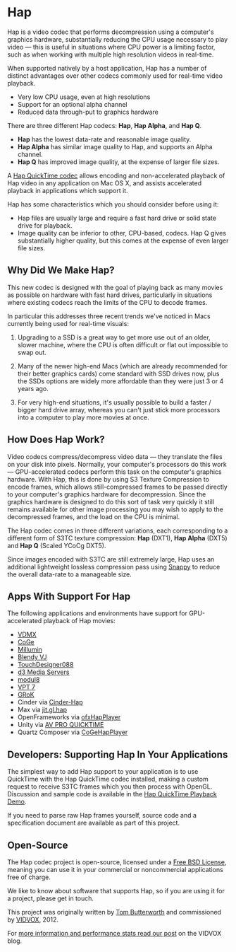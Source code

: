 Hap
====

Hap is a video codec that performs decompression using a computer's graphics hardware, substantially reducing the CPU usage necessary to play video — this is useful in situations where CPU power is a limiting factor, such as when working with multiple high resolution videos in real-time.

When supported natively by a host application, Hap has a number of distinct advantages over other codecs commonly used for real-time video playback.

- Very low CPU usage, even at high resolutions
- Support for an optional alpha channel
- Reduced data through-put to graphics hardware

There are three different Hap codecs: **Hap**, **Hap Alpha**, and **Hap Q**.

- **Hap** has the lowest data-rate and reasonable image quality.
- **Hap Alpha** has similar image quality to Hap, and supports an Alpha channel.
- **Hap Q** has improved image quality, at the expense of larger file sizes.

A [Hap QuickTime codec](http://github.com/vidvox/hap-qt-codec/) allows encoding and non-accelerated playback of Hap video in any application on Mac OS X, and assists accelerated playback in applications which support it.

Hap has some characteristics which you should consider before using it:

- Hap files are usually large and require a fast hard drive or solid state drive for playback.
- Image quality can be inferior to other, CPU-based, codecs. Hap Q gives substantially higher quality, but this comes at the expense of even larger file sizes.

Why Did We Make Hap?
---

This new codec is designed with the goal of playing back as many movies as possible on hardware with fast hard drives, particularly in situations where existing codecs reach the limits of the CPU to decode frames.

In particular this addresses three recent trends we've noticed in Macs currently being used for real-time visuals:

1. Upgrading to a SSD is a great way to get more use out of an older, slower machine, where the CPU is often difficult or flat out impossible to swap out.

2. Many of the newer high-end Macs (which are already recommended for their better graphics cards) come standard with SSD drives now, plus the SSDs options are widely more affordable than they were just 3 or 4 years ago.

3. For very high-end situations, it's usually possible to build a faster / bigger hard drive array, whereas you can't just stick more processors into a computer to play more movies at once.

How Does Hap Work?
----

Video codecs compress/decompress video data — they translate the files on your disk into pixels. Normally, your computer's processors do this work — GPU-accelerated codecs perform this task on the computer's graphics hardware. With Hap, this is done by using S3 Texture Compression to encode frames, which allows still-compressed frames to be passed directly to your computer's graphics hardware for decompression. Since the graphics hardware is designed to do this sort of task very quickly it still remains available for other image processing you may wish to apply to the decompressed frames, and the load on the CPU is minimal.

The Hap codec comes in three different variations, each corresponding to a different form of S3TC texture compression: 
**Hap** (DXT1), **Hap Alpha** (DXT5) and **Hap Q** (Scaled YCoCg DXT5).

Since images encoded with S3TC are still extremely large, Hap uses an additional lightweight lossless compression pass using [Snappy](http://code.google.com/p/snappy/) to reduce the overall data-rate to a manageable size.

Apps With Support For Hap
----

The following applications and environments have support for GPU-accelerated playback of Hap movies:

- [VDMX](http://www.vidvox.net)
- [CoGe](http://cogevj.hu)
- [Millumin](http://www.millumin.com)
- [Blendy VJ](http://www.blendyvj.com/)
- [TouchDesigner088](http://www.derivative.ca)
- [d3 Media Servers](http://www.d3technologies.com/)
- [modul8](http://www.garagecube.com/)
- [VPT 7](http://hcgilje.wordpress.com/vpt/)
- [GRoK](http://techlife.sg/GRoK/)
- Cinder via [Cinder-Hap](http://github.com/rsodre/Cinder-Hap)
- Max via [jit.gl.hap](http://cycling74.com/toolbox/jit-gl-hap/)
- OpenFrameworks via [ofxHapPlayer](http://github.com/bangnoise/ofxHapPlayer)
- Unity via [AV PRO QUICKTIME](http://www.renderheads.com/portfolio/UnityAVProQuickTime/)
- Quartz Composer via [CoGeHapPlayer](https://github.com/lov/CoGeHapPlayer)

Developers: Supporting Hap In Your Applications
----

The simplest way to add Hap support to your application is to use QuickTime with the Hap QuickTime codec installed, making a custom request to receive S3TC frames which you then process with OpenGL. Discussion and sample code is available in the [Hap QuickTime Playback Demo](https://github.com/vidvox/hap-quicktime-playback-demo).

If you need to parse raw Hap frames yourself, source code and a specification document are available as part of this project.

Open-Source
----

The Hap codec project is open-source, licensed under a [Free BSD License](https://github.com/vidvox/hap/blob/master/LICENSE), meaning you can use it in your commercial or noncommercial applications free of charge.

We like to know about software that supports Hap, so if you are using it for a project, please get in touch.

This project was originally written by [Tom Butterworth](http://kriss.cx/tom/) and commissioned by [VIDVOX](http://www.vidvox.net), 2012.

For [more information and performance stats read our post](http://vdmx.vidvox.net/blog/hap) on the VIDVOX blog.
